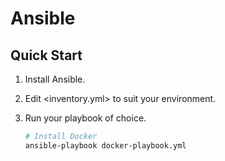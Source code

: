 # Ansible

## Quick Start

1. Install Ansible.
2. Edit <inventory.yml> to suit your environment.
3. Run your playbook of choice.

   ```sh
   # Install Docker
   ansible-playbook docker-playbook.yml
   ```
